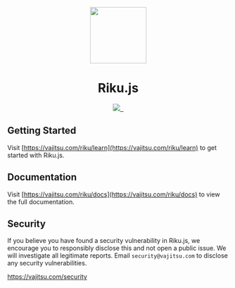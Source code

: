 <p align="center">
  <a href="https://vajitsu.com/riku">
    <picture>
      <source media="(prefers-color-scheme: dark)" srcset="https://web-rikuu.vercel.app/assets/logo/square_round_dark.png">
      <img src="https://web-rikuu.vercel.app/assets/logo/square_round.png" height="128">
    </picture>
  </a>
  <h1 align="center">Riku.js</h1>
</p>

<p align="center">
  <a aria-label="Vajitsu logo" href="https://vajitsu.com">
    <img src="https://img.shields.io/badge/MADE%20BY%20VAJITSU-000000.svg?style=for-the-badge&logo=node&labelColor=000">
  </a>
  <a aria-label="NPM version" href="https://www.npmjs.com/package/riku">
    <img alt="" src="https://img.shields.io/npm/v/riku.svg?style=for-the-badge&labelColor=000000">
  </a>
  <a aria-label="License" href="https://github.com/vercel/riku.js/blob/main/license.md">
    <img alt="" src="https://img.shields.io/npm/l/riku.svg?style=for-the-badge&labelColor=000000">
  </a>
</p>

## Getting Started

Visit [https://vajitsu.com/riku/learn](https://vajitsu.com/riku/learn) to get started with Riku.js.

## Documentation

Visit [https://vajitsu.com/riku/docs](https://vajitsu.com/riku/docs) to view the full documentation.

## Security

If you believe you have found a security vulnerability in Riku.js, we encourage you to responsibly disclose this and not open a public issue. We will investigate all legitimate reports. Email `security@vajitsu.com` to disclose any security vulnerabilities.

https://vajitsu.com/security
